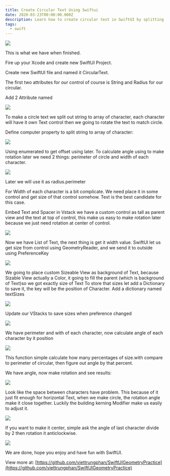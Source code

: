 ```yaml
---
title: Create Circular Text Using Swiftui
date: 2020-03-23T00:00:00.000Z
description: Learn how to create circular text in SwiftUI by splitting strings, measuring character sizes with GeometryReader, and rotating each character to form a smooth circle with adjustable spacing.
tags:
  - swift
---
```


![](assets/create-circular-text-using-swiftui_6872696f92cc278214818c3e90f67383_md5.webp)

This is what we have when finished.

Fire up your Xcode and create new SwiftUI Project.

Create new SwiftUI file and named it CircularText.

The first two attributes for our control of course is String and Radius for our circular.

Add 2 Attribute named

![](assets/create-circular-text-using-swiftui_9b6a81fbaea69fbc04804680517f7628_md5.webp)

To make a circle text we split out string to array of character, each character will have it own Text control then we going to rotate the text to match circle.

Define computer property to split string to array of character:

![](assets/create-circular-text-using-swiftui_46724b5601eab5c6899e4444f5729480_md5.webp)

Using enumerated to get offset using later.
To calculate angle using to make rotation later we need 2 things: perimeter of circle and width of each character.

![](assets/create-circular-text-using-swiftui_d850c4e1905c1fe203887a585b99beb0_md5.webp)

Later we will use it as radius.perimeter

For Width of each character is a bit complicate. We need place it in some control and get size of that control somehow. Text is the best candidate for this case.

Embed Text and Spacer in Vstack we have a custom control as tall as parent view and the text at top of control, this make us easy to make rotation later because we just need rotation at center of control.

![](assets/create-circular-text-using-swiftui_c8ece1efb4286be7223bcb132a0e1257_md5.webp)

Now we have List of Text, the next thing is get it width value. SwiftUI let us get size from control using GeometryReader, and we send it to outside using PreferenceKey

![](assets/create-circular-text-using-swiftui_1f272824a0e403cad5a4d5a45fe5c91f_md5.webp)

We going to place custom Sizeable View as background of Text, because Sizable View actually a Color, it going to fill the parent (which is background of Text)so we got exactly size of Text
To store that sizes let add a Dictionary to save it, the key will be the position of Character. Add a dictionary named textSizes

![](assets/create-circular-text-using-swiftui_9f748f21526907df2f65cfa50b2b3526_md5.webp)

Update our VStacks to save sizes when preference changed

![](assets/create-circular-text-using-swiftui_068016d599ac0fe7ebeb1c320496fea9_md5.webp)

We have perimeter and with of each character, now calculate angle of each character by it position

![](assets/create-circular-text-using-swiftui_62ae3eea7d36359b7e26f8840a74dd3d_md5.webp)

This function simple calculate how many percentages of size.with compare to perimeter of circular, then figure out angle by that percent.

We have angle, now make rotation and see results:

![](assets/create-circular-text-using-swiftui_f9fb1ddc68ddef8e0c9f6f321e34aaeb_md5.webp)

Look like the space between characters have problem. This because of it just fit enough for horizontal Text, when we make circle, the rotation angle make it close together. Luckily the building kerning Modifier make us easily to adjust it.

![](assets/create-circular-text-using-swiftui_fdd18ae3a8fd903729c18eda97d7ae1f_md5.webp)

If you want to make it center, simple ask the angle of last character divide by 2 then rotation it anticlockwise.

![](assets/create-circular-text-using-swiftui_1f24f4e09d557c69ef6b57fcc4e0ab66_md5.webp)

We are done, hope you enjoy and have fun with SwiftUI.

View more at: [https://github.com/viettrungphan/SwiftUIGeometryPractice](https://github.com/viettrungphan/SwiftUIGeometryPractice)


